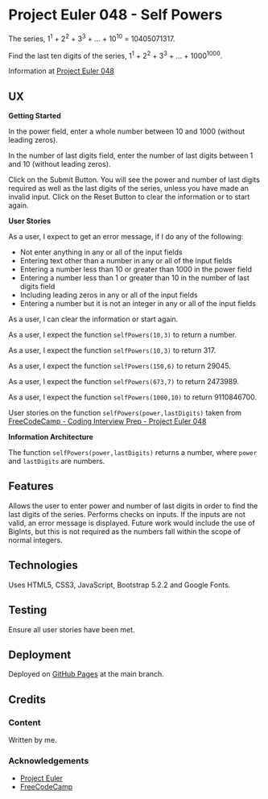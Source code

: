 # Project Euler 048 - Self Powers

The series, 1<sup>1</sup> + 2<sup>2</sup> + 3<sup>3</sup> + ... + 10<sup>10</sup> = 10405071317.

Find the last ten digits of the series, 1<sup>1</sup> + 2<sup>2</sup> + 3<sup>3</sup> + ... + 1000<sup>1000</sup>.

Information at [Project Euler 048](https://projecteuler.net/problem=48)

## UX

**Getting Started**

In the power field, enter a whole number between 10 and 1000 (without leading zeros).

In the number of last digits field, enter the number of last digits between 1 and 10 (without leading zeros).

Click on the Submit Button.  You will see the power and number of last digits required as well as the last digits of the series, unless you have made an invalid input.  Click on the Reset Button to clear the information or to start again.

**User Stories**

As a user, I expect to get an error message, if I do any of the following:

- Not enter anything in any or all of the input fields
- Entering text other than a number in any or all of the input fields
- Entering a number less than 10 or greater than 1000 in the power field
- Entering a number less than 1 or greater than 10 in the number of last digits field
- Including leading zeros in any or all of the input fields
- Entering a number but it is not an integer in any or all of the input fields

As a user, I can clear the information or start again.

As a user, I expect the function `selfPowers(10,3)` to return a number.

As a user, I expect the function `selfPowers(10,3)` to return 317.

As a user, I expect the function `selfPowers(150,6)` to return 29045.

As a user, I expect the function `selfPowers(673,7)` to return 2473989.

As a user, I expect the function `selfPowers(1000,10)` to return 9110846700.

User stories on the function `selfPowers(power,lastDigits)` taken from [FreeCodeCamp - Coding Interview Prep - Project Euler 048](https://www.freecodecamp.org/learn/coding-interview-prep/project-euler/problem-48-self-powers)

**Information Architecture**

The function `selfPowers(power,lastDigits)` returns a number, where `power` and `lastDigits` are numbers.

## Features

Allows the user to enter power and number of last digits in order to find the last digits of the series.  Performs checks on inputs.  If the inputs are not valid, an error message is displayed.  Future work would include the use of BigInts, but this is not required as the numbers fall within the scope of normal integers.

## Technologies

Uses HTML5, CSS3, JavaScript, Bootstrap 5.2.2 and Google Fonts.

## Testing

Ensure all user stories have been met.

## Deployment

Deployed on [GitHub Pages](https://derektypist.github.io/project-euler-048) at the main branch.

## Credits

### Content

Written by me.

### Acknowledgements

- [Project Euler](https://projecteuler.net)
- [FreeCodeCamp](https://www.freecodecamp.org)

